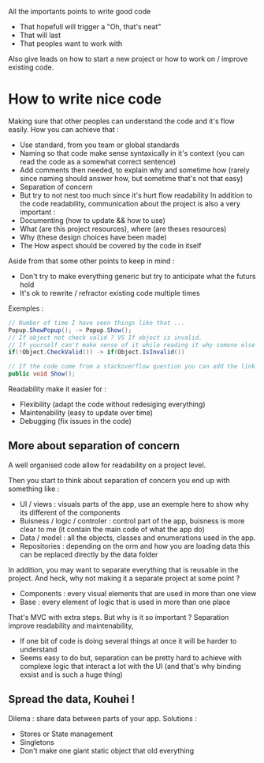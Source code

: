 All the importants points to write good code
- That hopefull will trigger a "Oh, that's neat"
- That will last
- That peoples want to work with

Also give leads on how to start a new project or how to work on / improve existing code.

# How to write nice code

Making sure that other peoples can understand the code and it's flow easily.
How you can achieve that  :
- Use standard, from you team or global standards
- Naming so that code make sense syntaxically in it's context (you can read the code as a somewhat correct sentence)
- Add comments then needed, to explain why and sometime how (rarely since naming should answer how, but sometime that's not that easy)
- Separation of concern
- But try to not nest too much since it's hurt flow readability
In addition to the code readability, communication about the project is also a very important :
- Documenting (how to update && how to use)
- What (are this project resources), where (are theses resources)
- Why (these design choices have been made)
- The How aspect should be covered by the code in itself

Aside from that some other points to keep in mind :
- Don't try to make everything generic but try to anticipate what the futurs hold
- It's ok to rewrite / refractor existing code multiple times

Exemples :
```C#
// Number of time I have seen things like that ...
Popup.ShowPopup(); -> Popup.Show();
// If object not check valid ? VS If object is invalid.
// If yourself can't make sense of it while reading it why somone else would
if(!Object.CheckValid()) -> if(Object.IsInvalid())

// If the code come from a stackoverflow question you can add the link in a comment
public void Show();
```

Readability make it easier for :
- Flexibility (adapt the code without redesiging everything)
- Maintenability (easy to update over time)
- Debugging (fix issues in the code)

## More about separation of concern

A well organised code allow for readability on a project level.

Then you start to think about separation of concern you end up with something like :
- UI / views : visuals parts of the app, use an exemple here to show why its different of the components
- Buisness / logic / controler : control part of the app, buisness is more clear to me (it contain the main code of what the app do)
- Data / model : all the objects, classes and enumerations used in the app.
- Repositories : depending on the orm and how you are loading data this can be replaced directly by the data folder

In addition, you may want to separate everything that is reusable in the project. And heck, why not making it a separate project at some point ?
- Components : every visual elements that are used in more than one view
- Base : every element of logic that is used in more than one place

That's MVC with extra steps. But why is it so important ? Separation improve readability and maintenability,
- If one bit of code is doing several things at once it will be harder to understand
- Seems easy to do but, separation can be pretty hard to achieve with complexe logic that interact a lot with the UI (and that's why binding exsist and is such a huge thing)

## Spread the data, Kouhei !

Dilema : share data between parts of your app. Solutions :
- Stores or State management
- Singletons
- Don't make one giant static object that old everything